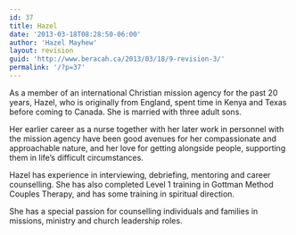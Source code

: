 ```yaml
---
id: 37
title: Hazel
date: '2013-03-18T08:28:50-06:00'
author: 'Hazel Mayhew'
layout: revision
guid: 'http://www.beracah.ca/2013/03/18/9-revision-3/'
permalink: '/?p=37'
---
```


As a member of an international Christian mission agency for the past 20 years, Hazel, who is originally from England, spent time in Kenya and Texas before coming to Canada. She is married with three adult sons.

Her earlier career as a nurse together with her later work in personnel with the mission agency have been good avenues for her compassionate and approachable nature, and her love for getting alongside people, supporting them in life’s difficult circumstances.

Hazel has experience in interviewing, debriefing, mentoring and career counselling. She has also completed Level 1 training in Gottman Method Couples Therapy, and has some training in spiritual direction.

She has a special passion for counselling individuals and families in missions, ministry and church leadership roles.
